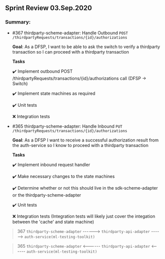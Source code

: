 ## Sprint Review 03.Sep.2020
### Summary:

- #367 thirdparty-scheme-adapter: Handle Outbound `POST /thirdpartyRequests/transactions/{id}/authorizations` 

  **Goal**: As a DFSP, I want to be able to ask the switch to verify a thirdparty transaction so I can proceed with a thirdparty transaction
  
  **Tasks**  

  :heavy_check_mark: Implement outbound POST /thirdpartyRequests/transactions/{id}/authorizations call (DFSP -> Switch)
  
  :heavy_check_mark: Implement state machines as required
  
  :heavy_check_mark: Unit tests
  
  :x: Integration tests 
  
  
- #365 thirdparty-scheme-adapter: Handle Inbound  `PUT /thirdpartyRequests/transactions/{id}/authorizations`

  **Goal**: 
      As a DFSP I want to receive a successful authorization result from the auth-service so I know to proceed with a thirdparty transaction
      
  **Tasks**        
  
     :heavy_check_mark: Implement inbound request handler
     
     :heavy_check_mark: Make necessary changes to the state machines
     
     :heavy_check_mark: Determine whether or not this should live in the sdk-scheme-adapter or the thirdparty-scheme-adapter
     
     :heavy_check_mark:  Unit tests
     
     :x: Integration tests (Integration tests will likely just cover the integation between the 'cache' and state machine)
     

> 367 `thirdparty-scheme-adapter` ------> `thirdparty-api-adapter`  ------> `auth-service(ml-testing-toolkit)`

> 365 `thirdparty-scheme-adapter` <------ `thirdparty-api-adapter`  <------ `auth-service(ml-testing-toolkit)`                                                                                                                                
                                                                                                            
